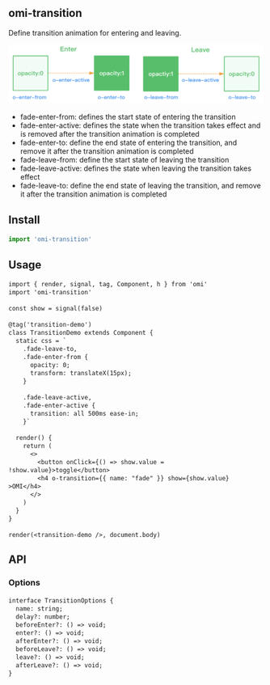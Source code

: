 ## omi-transition

Define transition animation for entering and leaving.

<img src="./o-transition.png" width="700">

- fade-enter-from: defines the start state of entering the transition
- fade-enter-active: defines the state when the transition takes effect and is removed after the transition animation is completed
- fade-enter-to: define the end state of entering the transition, and remove it after the transition animation is completed
- fade-leave-from: define the start state of leaving the transition
- fade-leave-active: defines the state when leaving the transition takes effect
- fade-leave-to: define the end state of leaving the transition, and remove it after the transition animation is completed

## Install

```js
import 'omi-transition'
```


## Usage

```tsx
import { render, signal, tag, Component, h } from 'omi'
import 'omi-transition'

const show = signal(false)

@tag('transition-demo')
class TransitionDemo extends Component {
  static css = `
    .fade-leave-to,
    .fade-enter-from {
      opacity: 0;
      transform: translateX(15px);
    }

    .fade-leave-active,
    .fade-enter-active {
      transition: all 500ms ease-in;
    }`

  render() {
    return (
      <>
        <button onClick={() => show.value = !show.value}>toggle</button>
        <h4 o-transition={{ name: "fade" }} show={show.value} >OMI</h4>
      </>
    )
  }
}

render(<transition-demo />, document.body)
```

## API

### Options

```tsx
interface TransitionOptions {
  name: string;
  delay?: number;
  beforeEnter?: () => void;
  enter?: () => void;
  afterEnter?: () => void;
  beforeLeave?: () => void;
  leave?: () => void;
  afterLeave?: () => void;
}
```
